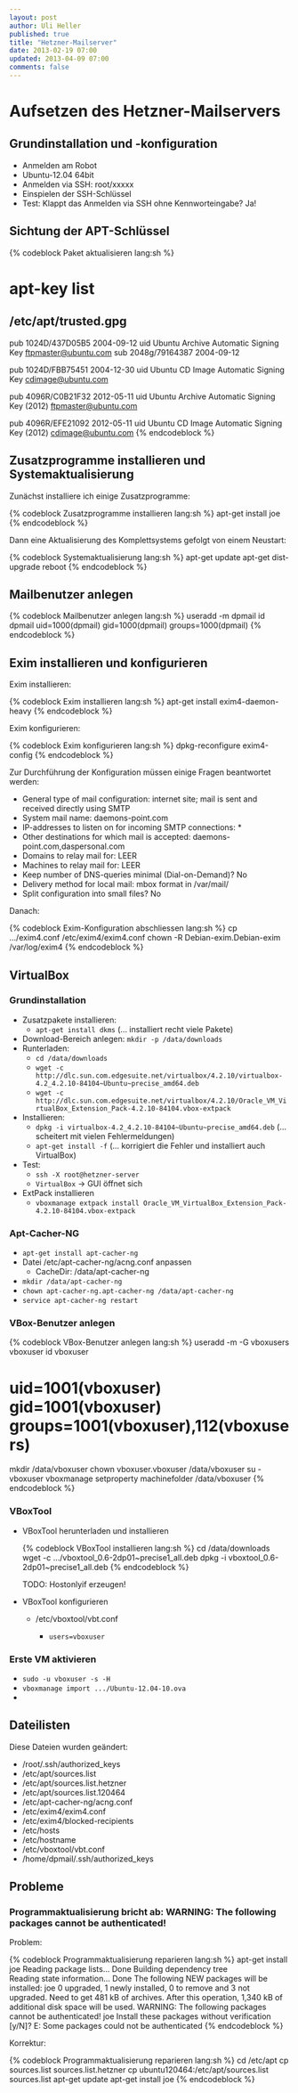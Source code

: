 ```yaml
---
layout: post
author: Uli Heller
published: true
title: "Hetzner-Mailserver"
date: 2013-02-19 07:00
updated: 2013-04-09 07:00
comments: false
---
```


Aufsetzen des Hetzner-Mailservers
=================================

Grundinstallation und -konfiguration
------------------------------------

* Anmelden am Robot
* Ubuntu-12.04 64bit
* Anmelden via SSH: root/xxxxx
* Einspielen der SSH-Schlüssel
* Test: Klappt das Anmelden via SSH ohne Kennworteingabe? Ja!

Sichtung der APT-Schlüssel
--------------------------

{% codeblock Paket aktualisieren lang:sh %}
# apt-key list
/etc/apt/trusted.gpg
--------------------
pub   1024D/437D05B5 2004-09-12
uid                  Ubuntu Archive Automatic Signing Key <ftpmaster@ubuntu.com>
sub   2048g/79164387 2004-09-12

pub   1024D/FBB75451 2004-12-30
uid                  Ubuntu CD Image Automatic Signing Key <cdimage@ubuntu.com>

pub   4096R/C0B21F32 2012-05-11
uid                  Ubuntu Archive Automatic Signing Key (2012) <ftpmaster@ubuntu.com>

pub   4096R/EFE21092 2012-05-11
uid                  Ubuntu CD Image Automatic Signing Key (2012) <cdimage@ubuntu.com>
{% endcodeblock %}

Zusatzprogramme installieren und Systemaktualisierung
-----------------------------------------------------

Zunächst installiere ich einige Zusatzprogramme:

{% codeblock Zusatzprogramme installieren lang:sh %}
apt-get install joe
{% endcodeblock %}

Dann eine Aktualisierung des Komplettsystems gefolgt von einem Neustart:

{% codeblock Systemaktualisierung lang:sh %}
apt-get update
apt-get dist-upgrade
reboot
{% endcodeblock %}

Mailbenutzer anlegen
--------------------

{% codeblock Mailbenutzer anlegen lang:sh %}
useradd -m dpmail
id dpmail
 uid=1000(dpmail) gid=1000(dpmail) groups=1000(dpmail)
{% endcodeblock %}

Exim installieren und konfigurieren
-----------------------------------

Exim installieren:

{% codeblock Exim installieren lang:sh %}
apt-get install exim4-daemon-heavy
{% endcodeblock %}

Exim konfigurieren:

{% codeblock Exim konfigurieren lang:sh %}
dpkg-reconfigure exim4-config
{% endcodeblock %}

Zur Durchführung der Konfiguration müssen einige Fragen beantwortet werden:

* General type of mail configuration:
  internet site; mail is sent and received directly using SMTP
* System mail name:
  daemons-point.com
* IP-addresses to listen on for incoming SMTP connections:
  *
* Other destinations for which mail is accepted:
  daemons-point.com,daspersonal.com
* Domains to relay mail for:
  LEER
* Machines to relay mail for:
  LEER
* Keep number of DNS-queries minimal (Dial-on-Demand)?
  No
* Delivery method for local mail:
  mbox format in /var/mail/
* Split configuration into small files?
  No

Danach:

{% codeblock Exim-Konfiguration abschliessen lang:sh %}
cp .../exim4.conf /etc/exim4/exim4.conf
chown -R Debian-exim.Debian-exim /var/log/exim4
{% endcodeblock %}

VirtualBox
----------

### Grundinstallation

* Zusatzpakete installieren:
    * `apt-get install dkms` (... installiert recht viele Pakete)
* Download-Bereich anlegen: `mkdir -p /data/downloads`
* Runterladen: 
    * `cd /data/downloads`
    * `wget -c http://dlc.sun.com.edgesuite.net/virtualbox/4.2.10/virtualbox-4.2_4.2.10-84104~Ubuntu~precise_amd64.deb`
    * `wget -c http://dlc.sun.com.edgesuite.net/virtualbox/4.2.10/Oracle_VM_VirtualBox_Extension_Pack-4.2.10-84104.vbox-extpack`
* Installieren:
    * `dpkg -i virtualbox-4.2_4.2.10-84104~Ubuntu~precise_amd64.deb` (... scheitert mit vielen Fehlermeldungen)
    * `apt-get install -f` (... korrigiert die Fehler und installiert auch VirtualBox)
* Test:
    * `ssh -X root@hetzner-server`
    * `VirtualBox` -> GUI öffnet sich
* ExtPack installieren
    * `vboxmanage extpack install Oracle_VM_VirtualBox_Extension_Pack-4.2.10-84104.vbox-extpack`

### Apt-Cacher-NG

* `apt-get install apt-cacher-ng`
* Datei /etc/apt-cacher-ng/acng.conf anpassen
    * CacheDir: /data/apt-cacher-ng
* `mkdir /data/apt-cacher-ng`
* `chown apt-cacher-ng.apt-cacher-ng /data/apt-cacher-ng`
* `service apt-cacher-ng restart`

### VBox-Benutzer anlegen

{% codeblock VBox-Benutzer anlegen lang:sh %}
useradd -m -G vboxusers vboxuser
id vboxuser
# uid=1001(vboxuser) gid=1001(vboxuser) groups=1001(vboxuser),112(vboxusers)
mkdir /data/vboxuser
chown vboxuser.vboxuser /data/vboxuser
su - vboxuser
vboxmanage setproperty machinefolder /data/vboxuser
{% endcodeblock %}

### VBoxTool

* VBoxTool herunterladen und installieren

  {% codeblock VBoxTool installieren lang:sh %}
  cd /data/downloads
  wget -c .../vboxtool_0.6-2dp01~precise1_all.deb
  dpkg -i vboxtool_0.6-2dp01~precise1_all.deb
  {% endcodeblock %}

  TODO: Hostonlyif erzeugen!

* VBoxTool konfigurieren

    * /etc/vboxtool/vbt.conf

        * `users=vboxuser`

### Erste VM aktivieren

* `sudo -u vboxuser -s -H`
* `vboxmanage import .../Ubuntu-12.04-10.ova`
*


Dateilisten
-----------

Diese Dateien wurden geändert:

* /root/.ssh/authorized_keys
* /etc/apt/sources.list
* /etc/apt/sources.list.hetzner
* /etc/apt/sources.list.120464
* /etc/apt-cacher-ng/acng.conf
* /etc/exim4/exim4.conf
* /etc/exim4/blocked-recipients
* /etc/hosts
* /etc/hostname
* /etc/vboxtool/vbt.conf
* /home/dpmail/.ssh/authorized_keys

Probleme
--------

### Programmaktualisierung bricht ab: WARNING: The following packages cannot be authenticated!

Problem:

{% codeblock Programmaktualisierung reparieren lang:sh %}
apt-get install joe
Reading package lists... Done
Building dependency tree       
Reading state information... Done
The following NEW packages will be installed:
  joe
0 upgraded, 1 newly installed, 0 to remove and 3 not upgraded.
Need to get 481 kB of archives.
After this operation, 1,340 kB of additional disk space will be used.
WARNING: The following packages cannot be authenticated!
  joe
Install these packages without verification [y/N]? 
E: Some packages could not be authenticated
{% endcodeblock %}

Korrektur:

{% codeblock Programmaktualisierung reparieren lang:sh %}
cd /etc/apt
cp sources.list sources.list.hetzner
cp ubuntu120464:/etc/apt/sources.list sources.list
apt-get update
apt-get install joe
{% endcodeblock %}
